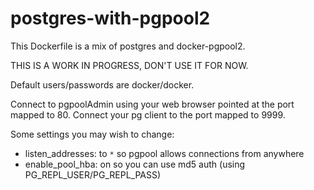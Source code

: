 # postgres-with-pgpool2

This Dockerfile is a mix of postgres and docker-pgpool2.

THIS IS A WORK IN PROGRESS, DON'T USE IT FOR NOW.


Default users/passwords are docker/docker.

Connect to pgpoolAdmin using your web browser pointed at the port mapped to 80.
Connect your pg client to the port mapped to 9999.

Some settings you may wish to change:

* listen_addresses: to `*` so pgpool allows connections from anywhere
* enable_pool_hba: on so you can use md5 auth (using PG_REPL_USER/PG_REPL_PASS)

